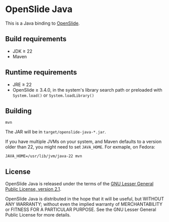 # OpenSlide Java

This is a Java binding to [OpenSlide](https://openslide.org/).


## Build requirements

- JDK ≥ 22
- Maven


## Runtime requirements

- JRE ≥ 22
- OpenSlide ≥ 3.4.0, in the system's library search path or preloaded with
  `System.load()` or `System.loadLibrary()`


## Building

```
mvn
```

The JAR will be in `target/openslide-java-*.jar`.

If you have multiple JVMs on your system, and Maven defaults to a version
older than 22, you might need to set `JAVA_HOME`.  For exmaple, on Fedora:

```
JAVA_HOME=/usr/lib/jvm/java-22 mvn
```


## License

OpenSlide Java is released under the terms of the [GNU Lesser General Public
License, version 2.1](https://openslide.org/license/).

OpenSlide Java is distributed in the hope that it will be useful, but
WITHOUT ANY WARRANTY; without even the implied warranty of MERCHANTABILITY
or FITNESS FOR A PARTICULAR PURPOSE.  See the GNU Lesser General Public
License for more details.
